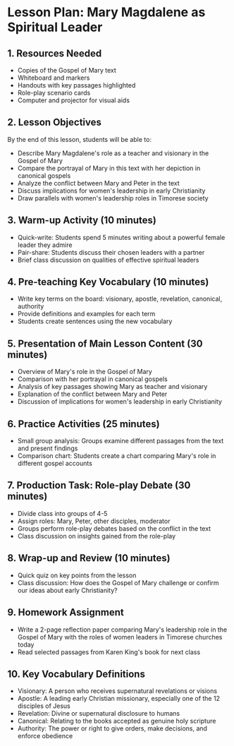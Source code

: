 # Lesson Plan: Mary Magdalene as Spiritual Leader

## 1. Resources Needed

- Copies of the Gospel of Mary text
- Whiteboard and markers
- Handouts with key passages highlighted
- Role-play scenario cards
- Computer and projector for visual aids

## 2. Lesson Objectives

By the end of this lesson, students will be able to:
- Describe Mary Magdalene's role as a teacher and visionary in the Gospel of Mary
- Compare the portrayal of Mary in this text with her depiction in canonical gospels
- Analyze the conflict between Mary and Peter in the text
- Discuss implications for women's leadership in early Christianity
- Draw parallels with women's leadership roles in Timorese society

## 3. Warm-up Activity (10 minutes)

- Quick-write: Students spend 5 minutes writing about a powerful female leader they admire
- Pair-share: Students discuss their chosen leaders with a partner
- Brief class discussion on qualities of effective spiritual leaders

## 4. Pre-teaching Key Vocabulary (10 minutes)

- Write key terms on the board: visionary, apostle, revelation, canonical, authority
- Provide definitions and examples for each term
- Students create sentences using the new vocabulary

## 5. Presentation of Main Lesson Content (30 minutes)

- Overview of Mary's role in the Gospel of Mary
- Comparison with her portrayal in canonical gospels
- Analysis of key passages showing Mary as teacher and visionary
- Explanation of the conflict between Mary and Peter
- Discussion of implications for women's leadership in early Christianity

## 6. Practice Activities (25 minutes)

- Small group analysis: Groups examine different passages from the text and present findings
- Comparison chart: Students create a chart comparing Mary's role in different gospel accounts

## 7. Production Task: Role-play Debate (30 minutes)

- Divide class into groups of 4-5
- Assign roles: Mary, Peter, other disciples, moderator
- Groups perform role-play debates based on the conflict in the text
- Class discussion on insights gained from the role-play

## 8. Wrap-up and Review (10 minutes)

- Quick quiz on key points from the lesson
- Class discussion: How does the Gospel of Mary challenge or confirm our ideas about early Christianity?

## 9. Homework Assignment

- Write a 2-page reflection paper comparing Mary's leadership role in the Gospel of Mary with the roles of women leaders in Timorese churches today
- Read selected passages from Karen King's book for next class

## 10. Key Vocabulary Definitions

- Visionary: A person who receives supernatural revelations or visions
- Apostle: A leading early Christian missionary, especially one of the 12 disciples of Jesus
- Revelation: Divine or supernatural disclosure to humans
- Canonical: Relating to the books accepted as genuine holy scripture
- Authority: The power or right to give orders, make decisions, and enforce obedience